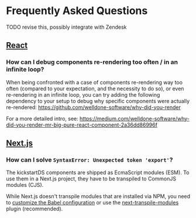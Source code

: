 # Frequently Asked Questions

TODO revise this, possibly integrate with Zendesk

## [React](https://reactjs.org/)

### How can I debug components re-rendering too often / in an infinite loop?

When being confronted with a case of components re-rendering way too often (compared to your expectation, and the necessity to do so), or even re-rendering in an infinite loop, you can try adding the following dependency to your setup to debug why specific components were actually re-rendered:
https://github.com/welldone-software/why-did-you-render

For a more detailed intro, see:
https://medium.com/welldone-software/why-did-you-render-mr-big-pure-react-component-2a36dd86996f

## [Next.js](https://nextjs.org/)

### How can I solve `SyntaxError: Unexpected token 'export'`?

The kickstartDS components are shipped as EcmaScript modules (ESM). To use them in a Next.js project, they have to be transpiled to CommonJS modules (CJS).

While Next.js doesn't transpile modules that are installed via NPM, you need to [customize the Babel configuration](https://nextjs.org/docs/advanced-features/customizing-babel-config) or use the [next-transpile-modules](https://www.npmjs.com/package/next-transpile-modules) plugin (recommended).
